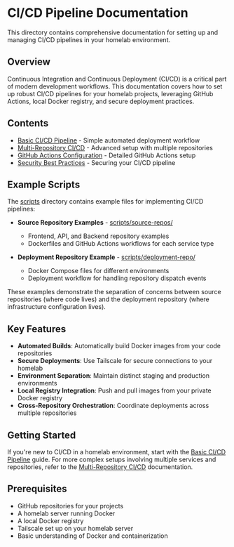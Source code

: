 # CI/CD Pipeline Documentation

This directory contains comprehensive documentation for setting up and managing CI/CD pipelines in your homelab environment.

## Overview

Continuous Integration and Continuous Deployment (CI/CD) is a critical part of modern development workflows. This documentation covers how to set up robust CI/CD pipelines for your homelab projects, leveraging GitHub Actions, local Docker registry, and secure deployment practices.

## Contents

- [Basic CI/CD Pipeline](basic-pipeline.md) - Simple automated deployment workflow
- [Multi-Repository CI/CD](multi-repo-cicd.md) - Advanced setup with multiple repositories
- [GitHub Actions Configuration](github-actions.md) - Detailed GitHub Actions setup
- [Security Best Practices](security.md) - Securing your CI/CD pipeline

## Example Scripts

The [scripts](scripts/) directory contains example files for implementing CI/CD pipelines:

- **Source Repository Examples** - [scripts/source-repos/](scripts/source-repos/)
  - Frontend, API, and Backend repository examples
  - Dockerfiles and GitHub Actions workflows for each service type

- **Deployment Repository Example** - [scripts/deployment-repo/](scripts/deployment-repo/)
  - Docker Compose files for different environments
  - Deployment workflow for handling repository dispatch events

These examples demonstrate the separation of concerns between source repositories (where code lives) and the deployment repository (where infrastructure configuration lives).

## Key Features

- **Automated Builds**: Automatically build Docker images from your code repositories
- **Secure Deployments**: Use Tailscale for secure connections to your homelab
- **Environment Separation**: Maintain distinct staging and production environments
- **Local Registry Integration**: Push and pull images from your private Docker registry
- **Cross-Repository Orchestration**: Coordinate deployments across multiple repositories

## Getting Started

If you're new to CI/CD in a homelab environment, start with the [Basic CI/CD Pipeline](basic-pipeline.md) guide. For more complex setups involving multiple services and repositories, refer to the [Multi-Repository CI/CD](multi-repo-cicd.md) documentation.

## Prerequisites

- GitHub repositories for your projects
- A homelab server running Docker
- A local Docker registry
- Tailscale set up on your homelab server
- Basic understanding of Docker and containerization 